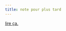 ```yaml
---
title: note pour plus tard
---
```


[lire ça.](http://www.sanchodoesasia.com/sral/sral_nekotopia.php)

